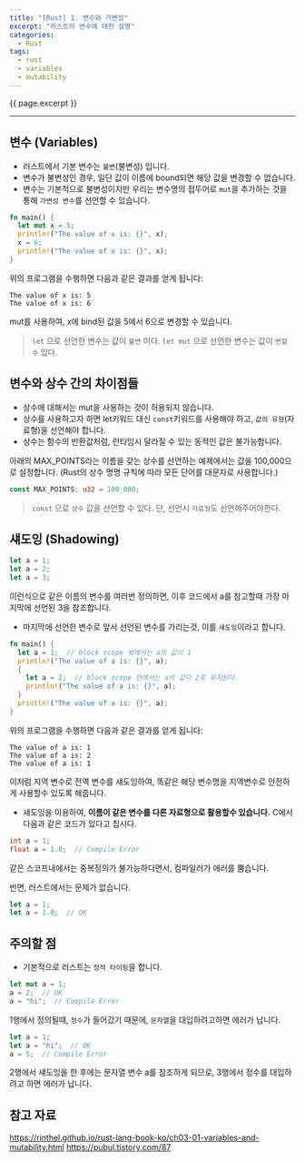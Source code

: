```yaml
---
title: "[Rust] 1. 변수와 가변성"
excerpt: "러스트의 변수에 대한 설명"
categories:
  - Rust
tags:
  - rust
  - variables
  - mutability
---
```

{{ page.excerpt }}
* * *

## 변수 (Variables)
- 러스트에서 기본 변수는 `불변`(불변성) 입니다.
- 변수가 불변성인 경우, 일단 값이 이름에 bound되면 해당 값을 변경할 수 없습니다.
- 변수는 기본적으로 불변성이지만 우리는 변수명의 접두어로 `mut`을 추가하는 것을 통해 `가변성 변수`를 선언할 수 있습니다.
```rust
fn main() {
  let mut x = 5;
  println!("The value of x is: {}", x);
  x = 6;
  println!("The value of x is: {}", x);
}
```
위의 프로그램을 수행하면 다음과 같은 결과를 얻게 됩니다:
```
The value of x is: 5
The value of x is: 6
```
mut를 사용하여, x에 bind된 값을 5에서 6으로 변경할 수 있습니다.

> `let` 으로 선언한 변수는 값이 `불변` 이다.
> `let mut` 으로 선언한 변수는 값이 `변할 수` 있다.

## 변수와 상수 간의 차이점들
- 상수에 대해서는 mut을 사용하는 것이 허용되지 않습니다.
- 상수를 사용하고자 하면 let키워드 대신 `const`키워드를 사용해야 하고, `값의 유형`(자료형)을 선언해야 합니다.
- 상수는 함수의 반환값처럼, 런타임시 달라질 수 있는 동적인 값은 불가능합니다.

아래의 MAX_POINTS라는 이름을 갖는 상수를 선언하는 예제에서는 값을 100,000으로 설정합니다. (Rust의 상수 명명 규칙에 따라 모든 단어를 대문자로 사용합니다.)
```rust
const MAX_POINTS: u32 = 100_000;
```

> `const` 으로 `상수` 값을 선언할 수 있다. 단, 선언시 `자료형`도 선언해주어야한다.

## 섀도잉 (Shadowing)
```rust
let a = 1;
let a = 2;
let a = 3;
```
이런식으로 같은 이름의 변수를 여러번 정의하면, 이후 코드에서 a를 참고할때 가장 마지막에 선언된 3을 참조합니다.
- 마지막에 선언한 변수로 앞서 선언된 변수를 가리는것, 이를 `섀도잉`이라고 합니다.
```rust
fn main() {
  let a = 1;  // block scope 밖에서는 a의 값이 1
  println!("The value of a is: {}", a);
  {
    let a = 2;  // block scope 안에서는 a의 값이 2로 유지된다.
    println!("The value of a is: {}", a);
  }
  println!("The value of a is: {}", a);
}
```
위의 프로그램을 수행하면 다음과 같은 결과를 얻게 됩니다:
```
The value of a is: 1
The value of a is: 2
The value of a is: 1
```
이처럼 지역 변수로 전역 변수를 섀도잉하여, 똑같은 해당 변수명을 지역변수로 안전하게 사용할수 있도록 해줍니다.
- 섀도잉을 이용하여, **이름이 같은 변수를 다른 자료형으로 활용할수 있습니다.**
C에서 다음과 같은 코드가 있다고 칩시다.
```c
int a = 1;
float a = 1.0;  // Compile Error
```
같은 스코프내에서는 중복정의가 불가능하다면서, 컴파일러가 에러를 뿜습니다.

반면, 러스트에서는 문제가 없습니다.
```rust
let a = 1;
let a = 1.0;  // OK
```

## 주의할 점
- 기본적으로 러스트는 `정적 타이핑`을 합니다.
```rust
let mut a = 1;
a = 2;  // OK
a = "hi";  // Compile Error
```
1행에서 정의될때, `정수`가 들어갔기 때문에, `문자열`을 대입하려고하면 에러가 납니다.

```rust
let a = 1;
let a = "hi";  // OK
a = 5;  // Compile Error
```
2행에서 섀도잉을 한 후에는 문자열 변수 a를 참조하게 되므로, 3행에서 정수를 대입하려고 하면 에러가 납니다.

## 참고 자료
<https://rinthel.github.io/rust-lang-book-ko/ch03-01-variables-and-mutability.html>
<https://pubul.tistory.com/87>
